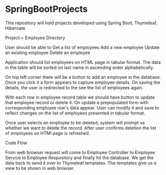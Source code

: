 # SpringBootProjects
This repository will hold projects developed using Spring Boot, Thymeleaf, Hibernate

Project:= Employee Directory

User should be able to
	Get a list of employees
	Add a new employee
	Update an existing employee
	Delete an employee
  

Application should list employees on HTML page in tabular format. The data in the table will be sorted on last name in ascending order alphabetically.

On top left corner there will be a button to add an employee in the database. Once you click it a form appears to capture employee details. On saving the details, the user is redirected to the see the list of employees again.

With each row in employee record table we should have button to update that employee record or delete it. On update a prepopulated form with corresponding employee row's data appear. User can modify it and save to reflect changes on the list of employees presented in tabular format.

Once user selects an employee to be deleted, system will prompt us whether we want to delete the record. After user confirms deletion the list of employees on HTMl page is refreshed. 


Code Flow

From web browser request will come to Employee Controller to Employee Service to Employee Respository and finally hit the database.
We get the data back to send it over to Thymeleaf templates. The templates give us a view to be shown in web browser.
